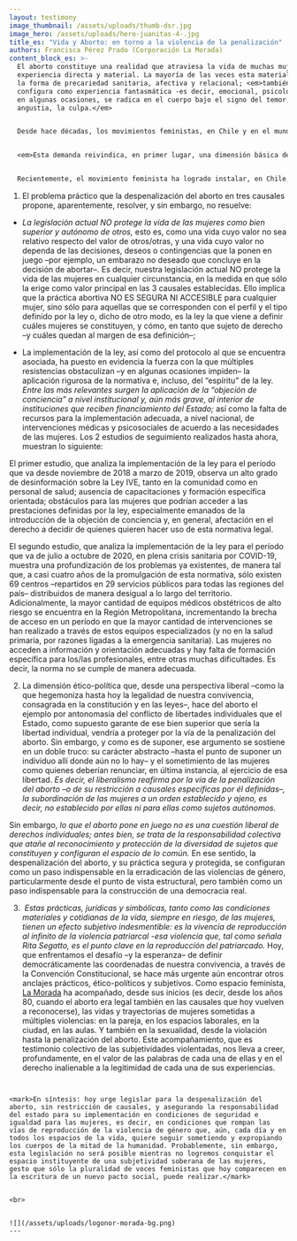 ```yaml
---
layout: testimony
image_thumbnail: /assets/uploads/thumb-dsr.jpg
image_hero: /assets/uploads/hero-juanitas-4-.jpg
title_es: "Vida y Aborto: en torno a la violencia de la penalización"
authors: Francisca Pérez Prado (Corporación La Morada)
content_block_es: >-
  El aborto constituye una realidad que atraviesa la vida de muchas mujeres como
  experiencia directa y material. La mayoría de las veces esta materialidad toma
  la forma de precariedad sanitaria, afectiva y relacional; <em>también se
  configura como experiencia fantasmática -es decir, emocional, psicológica- y,
  en algunas ocasiones, se radica en el cuerpo bajo el signo del temor, la
  angustia, la culpa.</em>


  Desde hace décadas, los movimientos feministas, en Chile y en el mundo, han puesto de manifiesto la urgencia de despenalizar el aborto y de asegurar condiciones de seguridad para su realización, independientemente de la situación económica, social, cultural o contextual de las mujeres que deciden interrumpir un embarazo.


  <em>Esta demanda reivindica, en primer lugar, una dimensión básica de la democracia: las mujeres deben ser reconocidas como sujetos de derecho,</em> en igualdad de condiciones no sólo ante las leyes ya sancionadas –que, sabemos, se inscriben en una estructura jurídica patriarcal y discriminatoria– sino, sobre todo, ante la formulación de nuevos marcos de convivencia. Pero esta demanda también pone de manifiesto el carácter estructural de la violencia que afecta la vida de las mujeres: las ciudades, los campos, los trabajos y las universidades son, cotidianamente, espacios de vulneración de la integridad física y emocional. <em>La sexualidad es una dimensión paradigmática en el ejercicio de violencia, sometimiento y discriminación; la violación, de un lado, y la penalización del aborto –en cualquier circunstancia–, del otro lado, constituyen expresiones extremas de la violencia de género, que vulneran la autonomía de las mujeres desde la dimensión material y subjetiva del cuerpo y el deseo, hasta el registro simbólico de los discursos, las leyes y la impunidad que recubren la expropiación de esos cuerpos y deseos.</em>


  Recientemente, el movimiento feminista ha logrado instalar, en Chile, una ley y un protocolo asociado a ella para la despenalización del aborto en 3 causales que se consideran atentatorias a la vida o a la integridad de las mujeres. Estas causales incluyen el peligro para la vida de la mujer, la inviabilidad del embrión o feto y la violación; con ellas se recupera la línea de base que existía hasta la época de la dictadura. <em>Sin embargo, vuelve a quedar pendiente a nivel institucional –es decir, legislativo, normativo y procedimental– la discusión de una cuestión de fondo: el estatuto social, político y jurídico de las mujeres en nuestra democracia, así como la responsabilidad institucional implicada en su protección.</em> Propongo abordarlos de la siguiente manera:


  ```
   1. El problema práctico que la despenalización del aborto en tres causales propone, aparentemente, resolver, y sin embargo, no resuelve:

   * <em>La legislación actual NO protege la vida de las mujeres como bien superior y autónomo de otros,</em> esto es, como una vida cuyo valor no sea relativo respecto del valor de otros/otras, y una vida cuyo valor no dependa de las decisiones, deseos o contingencias que la ponen en juego –por ejemplo, un embarazo no deseado que concluye en la decisión de abortar–. Es decir, nuestra legislación actual NO protege la vida de las mujeres en cualquier circunstancia, en la medida en que sólo la erige como valor principal en las 3 causales establecidas. Ello implica que la práctica abortiva NO ES SEGURA NI ACCESIBLE para cualquier mujer, sino sólo para aquellas que se corresponden con el perfil y el tipo definido por la ley o, dicho de otro modo, es la ley la que viene a definir cuáles mujeres se constituyen, y cómo, en tanto que sujeto de derecho –y cuáles quedan al margen de esa definición–;

   * La implementación de la ley, así como del protocolo al que se encuentra asociada, ha puesto en evidencia la fuerza con la que múltiples resistencias obstaculizan –y en algunas ocasiones impiden– la aplicación rigurosa de la normativa e, incluso, del “espíritu” de la ley. <em>Entre las más relevantes surgen la aplicación de la “objeción de conciencia” a nivel institucional y, aún más grave, al interior de instituciones que reciben financiamiento del Estado;</em> así como la falta de recursos para la implementación adecuada, a nivel nacional, de intervenciones médicas y psicosociales de acuerdo a las necesidades de las mujeres. Los 2 estudios de seguimiento realizados hasta ahora, muestran lo siguiente:

   El primer estudio, que analiza la implementación de la ley para el período que va desde noviembre de 2018 a marzo de 2019, observa un alto grado de desinformación sobre la Ley IVE, tanto en la comunidad como en personal de salud; ausencia de capacitaciones y formación específica orientada; obstáculos para las mujeres que podrían acceder a las prestaciones definidas por la ley, especialmente emanados de la introducción de la objeción de conciencia y, en general, afectación en el derecho a decidir de quienes quieren hacer uso de esta normativa legal.

   El segundo estudio, que analiza la implementación de la ley para el período que va de julio a octubre de 2020, en plena crisis sanitaria por COVID-19, muestra una profundización de los problemas ya existentes, de manera tal que, a casi cuatro años de la promulgación de esta normativa, sólo existen 69 centros –repartidos en 29 servicios públicos para todas las regiones del país– distribuidos de manera desigual a lo largo del territorio. Adicionalmente, la mayor cantidad de equipos médicos obstétricos de alto riesgo se encuentra en la Región Metropolitana, incrementando la brecha de acceso en un período en que la mayor cantidad de intervenciones se han realizado a través de estos equipos especializados (y no en la salud primaria, por razones ligadas a la emergencia sanitaria). Las mujeres no acceden a información y orientación adecuadas y hay falta de formación específica para los/las profesionales, entre otras muchas dificultades. Es decir, la norma no se cumple de manera adecuada.

   2. La dimensión ético-política que, desde una perspectiva liberal –como la que hegemoniza hasta hoy la legalidad de nuestra convivencia, consagrada en la constitución y en las leyes–, hace del aborto el ejemplo por antonomasia del conflicto de libertades individuales que el Estado, como supuesto garante de ese bien superior que sería la libertad individual, vendría a proteger por la vía de la penalización del aborto. Sin embargo, y como es de suponer, ese argumento se sostiene en un doble truco: su carácter abstracto –hasta el punto de suponer un individuo allí donde aún no lo hay– y el sometimiento de las mujeres como quienes deberían renunciar, en última instancia, al ejercicio de esa libertad. <em>Es decir, el liberalismo reafirma por la vía de la penalización del aborto –o de su restricción a causales específicas por él definidas–, la subordinación de las mujeres a un orden establecido y ajeno, es decir, no establecido por ellas ni para ellas como sujetos autónomos.</em>

   Sin embargo, <em>lo que el aborto pone en juego no es una cuestión liberal de derechos individuales; antes bien, se trata de la responsabilidad colectiva que atañe al reconocimiento y protección de la diversidad de sujetos que constituyen y configuran el espacio de lo común.</em> En ese sentido, la despenalización del aborto, y su práctica segura y protegida, se configuran como un paso indispensable en la erradicación de las violencias de género, particularmente desde el punto de vista estructural, pero también como un paso indispensable para la construcción de una democracia real.

   3.  <em>Estas prácticas, jurídicas y simbólicas, tanto como las condiciones materiales y cotidianas de la vida, siempre en riesgo, de las mujeres, tienen un efecto subjetivo indesmentible: es la vivencia de reproducción al infinito de la violencia patriarcal -esa violencia que, tal como señala Rita Segatto, es el punto clave en la reproducción del patriarcado.</em> Hoy, que enfrentamos el desafío –y la esperanza– de definir democráticamente las coordenadas de nuestra convivencia, a través de la Convención Constitucional, se hace más urgente aún encontrar otros anclajes prácticos, ético-políticos y subjetivos.</em> Como espacio feminista, [La Morada](https://corporacionlamorada.cl/) ha acompañado, desde sus inicios (es decir, desde los años 80, cuando el aborto era legal también en las causales que hoy vuelven a reconocerse), las vidas y trayectorias de mujeres sometidas a múltiples violencias: en la pareja, en los espacios laborales, en la ciudad, en las aulas. Y también en la sexualidad, desde la violación hasta la penalización del aborto. Este acompañamiento, que es testimonio colectivo de las subjetividades violentadas, nos lleva a creer, profundamente, en el valor de las palabras de cada una de ellas y en el derecho inalienable a la legitimidad de cada una de sus experiencias.
  ```


  <mark>En síntesis: hoy urge legislar para la despenalización del aborto, sin restricción de causales, y asegurando la responsabilidad del estado para su implementación en condiciones de seguridad e igualdad para las mujeres, es decir, en condiciones que rompan las vías de reproducción de la violencia de género que, aún, cada día y en todos los espacios de la vida, quiere seguir sometiendo y expropiando los cuerpos de la mitad de la humanidad. Probablemente, sin embargo, esta legislación no será posible mientras no logremos conquistar el espacio instituyente de una subjetividad soberana de las mujeres, gesto que sólo la pluralidad de voces feministas que hoy comparecen en la escritura de un nuevo pacto social, puede realizar.</mark>


  <br>


  ![](/assets/uploads/logonor-morada-bg.png)
---
```

